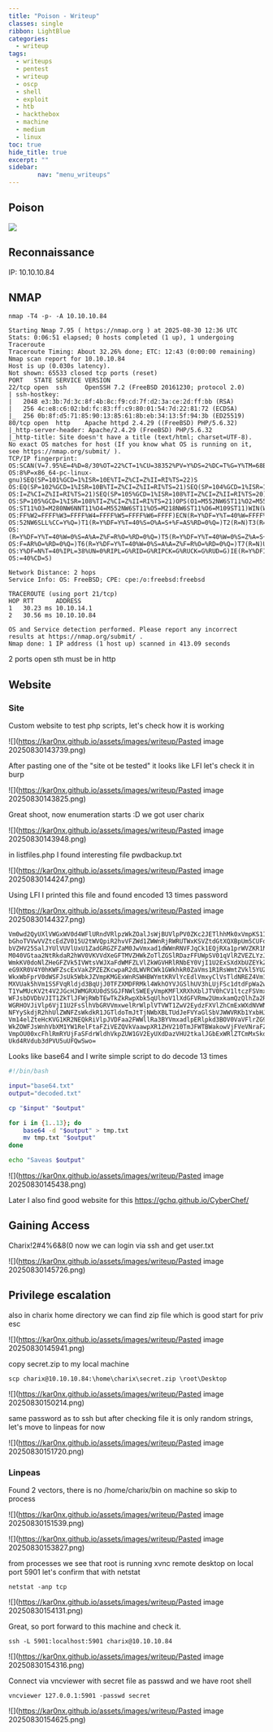 ```yaml
---
title: "Poison - Writeup"
classes: single
ribbon: LightBlue
categories:
  - writeup
tags:
  - writeups
  - pentest
  - writeup
  - oscp
  - shell
  - exploit
  - htb
  - hackthebox
  - machine
  - medium
  - linux
toc: true
hide_title: true
excerpt: ""
sidebar:
        nav: "menu_writeups"
---
```


## Poison
![](https://kar0nx.github.io/assets/images/writeup/453800925395b3a5b14099e005fb5a77.png)
## Reconnaissance

IP: 10.10.10.84
## NMAP

```
nmap -T4 -p- -A 10.10.10.84
```

```
Starting Nmap 7.95 ( https://nmap.org ) at 2025-08-30 12:36 UTC
Stats: 0:06:51 elapsed; 0 hosts completed (1 up), 1 undergoing Traceroute
Traceroute Timing: About 32.26% done; ETC: 12:43 (0:00:00 remaining)
Nmap scan report for 10.10.10.84
Host is up (0.030s latency).
Not shown: 65533 closed tcp ports (reset)
PORT   STATE SERVICE VERSION
22/tcp open  ssh     OpenSSH 7.2 (FreeBSD 20161230; protocol 2.0)
| ssh-hostkey: 
|   2048 e3:3b:7d:3c:8f:4b:8c:f9:cd:7f:d2:3a:ce:2d:ff:bb (RSA)
|   256 4c:e8:c6:02:bd:fc:83:ff:c9:80:01:54:7d:22:81:72 (ECDSA)
|_  256 0b:8f:d5:71:85:90:13:85:61:8b:eb:34:13:5f:94:3b (ED25519)
80/tcp open  http    Apache httpd 2.4.29 ((FreeBSD) PHP/5.6.32)
|_http-server-header: Apache/2.4.29 (FreeBSD) PHP/5.6.32
|_http-title: Site doesn't have a title (text/html; charset=UTF-8).
No exact OS matches for host (If you know what OS is running on it, see https://nmap.org/submit/ ).
TCP/IP fingerprint:
OS:SCAN(V=7.95%E=4%D=8/30%OT=22%CT=1%CU=38352%PV=Y%DS=2%DC=T%G=Y%TM=68B2F20
OS:8%P=x86_64-pc-linux-gnu)SEQ(SP=101%GCD=1%ISR=10E%TI=Z%CI=Z%II=RI%TS=22)S
OS:EQ(SP=102%GCD=1%ISR=10B%TI=Z%CI=Z%II=RI%TS=21)SEQ(SP=104%GCD=1%ISR=10D%T
OS:I=Z%CI=Z%II=RI%TS=21)SEQ(SP=105%GCD=1%ISR=108%TI=Z%CI=Z%II=RI%TS=20)SEQ(
OS:SP=105%GCD=1%ISR=108%TI=Z%CI=Z%II=RI%TS=21)OPS(O1=M552NW6ST11%O2=M552NW6
OS:ST11%O3=M280NW6NNT11%O4=M552NW6ST11%O5=M218NW6ST11%O6=M109ST11)WIN(W1=FF
OS:FF%W2=FFFF%W3=FFFF%W4=FFFF%W5=FFFF%W6=FFFF)ECN(R=Y%DF=Y%T=40%W=FFFF%O=M5
OS:52NW6SLL%CC=Y%Q=)T1(R=Y%DF=Y%T=40%S=O%A=S+%F=AS%RD=0%Q=)T2(R=N)T3(R=N)T4
OS:(R=Y%DF=Y%T=40%W=0%S=A%A=Z%F=R%O=%RD=0%Q=)T5(R=Y%DF=Y%T=40%W=0%S=Z%A=S+%
OS:F=AR%O=%RD=0%Q=)T6(R=Y%DF=Y%T=40%W=0%S=A%A=Z%F=R%O=%RD=0%Q=)T7(R=N)U1(R=
OS:Y%DF=N%T=40%IPL=38%UN=0%RIPL=G%RID=G%RIPCK=G%RUCK=G%RUD=G)IE(R=Y%DFI=S%T
OS:=40%CD=S)

Network Distance: 2 hops
Service Info: OS: FreeBSD; CPE: cpe:/o:freebsd:freebsd

TRACEROUTE (using port 21/tcp)
HOP RTT      ADDRESS
1   30.23 ms 10.10.14.1
2   30.56 ms 10.10.10.84

OS and Service detection performed. Please report any incorrect results at https://nmap.org/submit/ .
Nmap done: 1 IP address (1 host up) scanned in 413.09 seconds
```

2 ports open sth must be in http
## Website
### Site

Custom website to test php scripts, let's check how it is working

![](https://kar0nx.github.io/assets/images/writeup/Pasted image 20250830143739.png)

After pasting one of the "site ot be tested" it looks like LFI let's check it in burp

![](https://kar0nx.github.io/assets/images/writeup/Pasted image 20250830143825.png)

Great shoot, now enumeration starts :D we got user charix

![](https://kar0nx.github.io/assets/images/writeup/Pasted image 20250830143948.png)

in listfiles.php I found interesting file pwdbackup.txt

![](https://kar0nx.github.io/assets/images/writeup/Pasted image 20250830144247.png)

Using LFI I printed this file and found encoded 13 times password

![](https://kar0nx.github.io/assets/images/writeup/Pasted image 20250830144327.png)

```
Vm0wd2QyUXlVWGxWV0d4WFlURndVRlpzWkZOalJsWjBUVlpPV0ZKc2JETlhhMk0xVmpKS1IySkVU
bGhoTVVwVVZtcEdZV015U2tWVQpiR2hvVFZWd1ZWWnRjRWRUTWxKSVZtdGtXQXBpUm5CUFdWZDBS
bVZHV25SalJYUlVUVlUxU1ZadGRGZFZaM0JwVmxad1dWWnRNVFJqCk1EQjRXa1prWVZKR1NsVlVW
M040VGtaa2NtRkdaR2hWV0VKVVdXeGFTMVZHWkZoTlZGSlRDazFFUWpSV01qVlRZVEZLYzJOSVRs
WmkKV0doNlZHeGFZVk5IVWtsVWJXaFdWMFZLVlZkWGVHRlRNbEY0VjI1U2ExSXdXbUZEYkZwelYy
eG9XR0V4Y0hKWFZscExVakZPZEZKcwpaR2dLWVRCWk1GWkhkR0ZaVms1R1RsWmtZVkl5YUZkV01G
WkxWbFprV0dWSFJsUk5WbkJZVmpKMGExWnRSWHBWYmtKRVlYcEdlVmxyClVsTldNREZ4Vm10NFYw
MXVUak5hVm1SSFVqRldjd3BqUjJ0TFZXMDFRMkl4WkhOYVJGSlhUV3hLUjFSc1dtdFpWa2w1WVVa
T1YwMUcKV2t4V2JGcHJWMGRXU0dSSGJFNWlSWEEyVmpKMFlXRXhXblJTV0hCV1ltczFSVmxzVm5k
WFJsbDVDbVJIT1ZkTlJFWjRWbTEwTkZkRwpXbk5qUlhoV1lXdGFVRmw2UmxkamQzQlhZa2RPVEZk
WGRHOVJiVlp6VjI1U2FsSlhVbGRVVmxwelRrWlplVTVWT1ZwV2EydzFXVlZhCmExWXdNVWNLVjJ0
NFYySkdjR2hhUlZWNFZsWkdkR1JGTldoTmJtTjNWbXBLTUdJeFVYaGlSbVJWWVRKb1YxbHJWVEZT
Vm14elZteHcKVG1KR2NEQkRiVlpJVDFaa2FWWllRa3BYVmxadlpERlpkd3BOV0VaVFlrZG9hRlZz
WkZOWFJsWnhVbXM1YW1RelFtaFZiVEZQVkVaawpXR1ZHV210TmJFWTBWakowVjFVeVNraFZiRnBW
VmpOU00xcFhlRmRYUjFaSFdrWldhVkpZUW1GV2EyUXdDazVHU2tkalJGbExWRlZTCmMxSkdjRFpO
Ukd4RVdub3dPVU5uUFQwSwo=
```

Looks like base64 and I write simple script to do decode 13 times

```bash
#!/bin/bash

input="base64.txt"
output="decoded.txt"

cp "$input" "$output"

for i in {1..13}; do
    base64 -d "$output" > tmp.txt
    mv tmp.txt "$output"
done

echo "Saveas $output"
```

![](https://kar0nx.github.io/assets/images/writeup/Pasted image 20250830145438.png)

Later I also find good website for this https://gchq.github.io/CyberChef/

## Gaining Access

Charix!2#4%6&8(0
now we can login via ssh and get user.txt

![](https://kar0nx.github.io/assets/images/writeup/Pasted image 20250830145726.png)

## Privilege escalation

also in charix home directory we can find zip file which is good start for priv esc 

![](https://kar0nx.github.io/assets/images/writeup/Pasted image 20250830145941.png)

copy secret.zip to my local machine

```
scp charix@10.10.10.84:\home\charix\secret.zip \root\Desktop
```

![](https://kar0nx.github.io/assets/images/writeup/Pasted image 20250830150214.png)

same password as to ssh but after checking file it is only random strings, let's move to linpeas for now

![](https://kar0nx.github.io/assets/images/writeup/Pasted image 20250830151720.png)
### Linpeas

Found 2 vectors, there is no /home/charix/bin on machine so skip to process

![](https://kar0nx.github.io/assets/images/writeup/Pasted image 20250830151539.png)

![](https://kar0nx.github.io/assets/images/writeup/Pasted image 20250830153827.png)

from processes we see that root is running xvnc remote desktop on local port 5901
let's confirm that with netstat

```
netstat -anp tcp
```

![](https://kar0nx.github.io/assets/images/writeup/Pasted image 20250830154131.png)

Great, so port forward to this machine and check it.

```
ssh -L 5901:localhost:5901 charix@10.10.10.84
```

![](https://kar0nx.github.io/assets/images/writeup/Pasted image 20250830154316.png)

Connect via vncviewer with secret file as passwd and we have root shell

```
vncviewer 127.0.0.1:5901 -passwd secret
```

![](https://kar0nx.github.io/assets/images/writeup/Pasted image 20250830154625.png)
